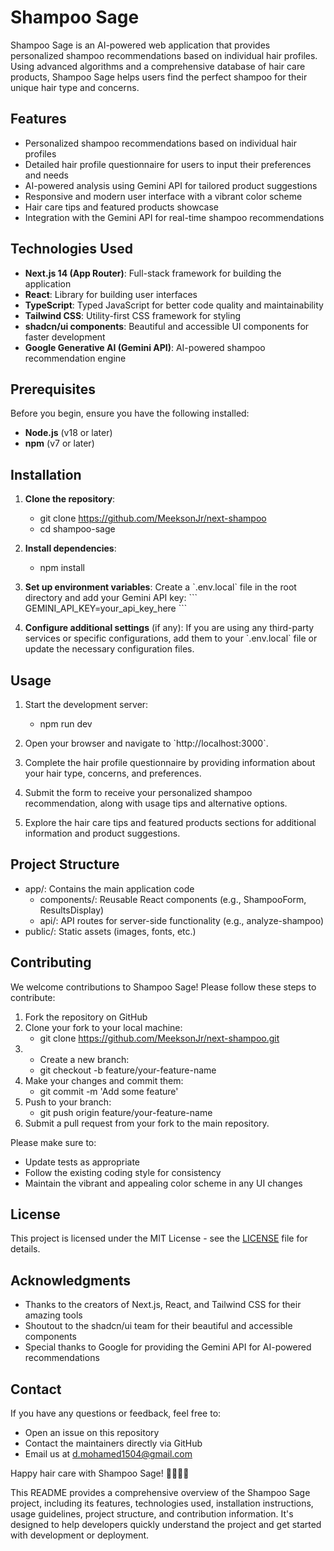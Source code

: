 # Shampoo Sage

Shampoo Sage is an AI-powered web application that provides personalized shampoo recommendations based on individual hair profiles. Using advanced algorithms and a comprehensive database of hair care products, Shampoo Sage helps users find the perfect shampoo for their unique hair type and concerns.

## Features

- Personalized shampoo recommendations based on individual hair profiles
- Detailed hair profile questionnaire for users to input their preferences and needs
- AI-powered analysis using Gemini API for tailored product suggestions
- Responsive and modern user interface with a vibrant color scheme
- Hair care tips and featured products showcase
- Integration with the Gemini API for real-time shampoo recommendations

## Technologies Used

- **Next.js 14 (App Router)**: Full-stack framework for building the application
- **React**: Library for building user interfaces
- **TypeScript**: Typed JavaScript for better code quality and maintainability
- **Tailwind CSS**: Utility-first CSS framework for styling
- **shadcn/ui components**: Beautiful and accessible UI components for faster development
- **Google Generative AI (Gemini API)**: AI-powered shampoo recommendation engine

## Prerequisites

Before you begin, ensure you have the following installed:

- **Node.js** (v18 or later)
- **npm** (v7 or later)

## Installation

1. **Clone the repository**:
   - git clone https://github.com/MeeksonJr/next-shampoo
   - cd shampoo-sage


2. **Install dependencies**:
   - npm install
   

3. **Set up environment variables**: 
   Create a \`.env.local\` file in the root directory and add your Gemini API key:
   \`\`\`
   GEMINI_API_KEY=your_api_key_here
   \`\`\`

4. **Configure additional settings** (if any): 
   If you are using any third-party services or specific configurations, add them to your \`.env.local\` file or update the necessary configuration files.

## Usage

1. Start the development server:
   - npm run dev

2. Open your browser and navigate to \`http://localhost:3000\`.

3. Complete the hair profile questionnaire by providing information about your hair type, concerns, and preferences.

4. Submit the form to receive your personalized shampoo recommendation, along with usage tips and alternative options.

5. Explore the hair care tips and featured products sections for additional information and product suggestions.

## Project Structure

- app/: Contains the main application code
  - components/: Reusable React components (e.g., ShampooForm, ResultsDisplay)
  - api/: API routes for server-side functionality (e.g., analyze-shampoo)
- public/: Static assets (images, fonts, etc.)

## Contributing

We welcome contributions to Shampoo Sage! Please follow these steps to contribute:

1. Fork the repository on GitHub
2. Clone your fork to your local machine:
   - git clone https://github.com/MeeksonJr/next-shampoo.git
3. - Create a new branch:
   - git checkout -b feature/your-feature-name
4. Make your changes and commit them:
   - git commit -m 'Add some feature'
5. Push to your branch:
   - git push origin feature/your-feature-name
6. Submit a pull request from your fork to the main repository.

Please make sure to:
- Update tests as appropriate
- Follow the existing coding style for consistency
- Maintain the vibrant and appealing color scheme in any UI changes

## License

This project is licensed under the MIT License - see the [LICENSE](LICENSE) file for details.

## Acknowledgments

- Thanks to the creators of Next.js, React, and Tailwind CSS for their amazing tools
- Shoutout to the shadcn/ui team for their beautiful and accessible components
- Special thanks to Google for providing the Gemini API for AI-powered recommendations

## Contact

If you have any questions or feedback, feel free to:

- Open an issue on this repository
- Contact the maintainers directly via GitHub
- Email us at d.mohamed1504@gmail.com

Happy hair care with Shampoo Sage! 💆‍♀️💆‍♂️

This README provides a comprehensive overview of the Shampoo Sage project, including its features, technologies used, installation instructions, usage guidelines, project structure, and contribution information. It's designed to help developers quickly understand the project and get started with development or deployment.

